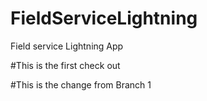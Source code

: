 # FieldServiceLightning
Field service Lightning App

#This is the first check out 

#This is the change from Branch 1 
